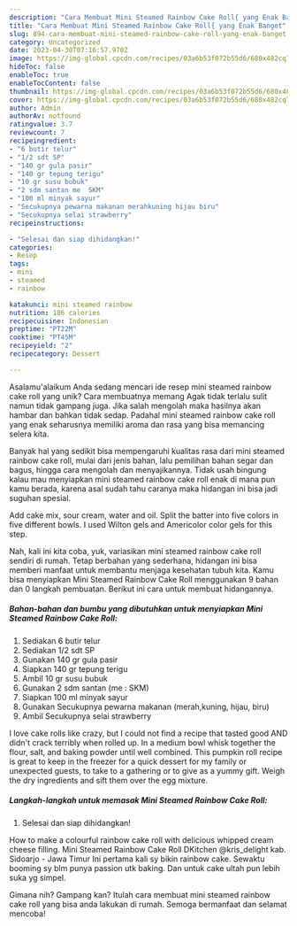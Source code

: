 ```yaml
---
description: "Cara Membuat Mini Steamed Rainbow Cake Roll{ yang Enak Banget"
title: "Cara Membuat Mini Steamed Rainbow Cake Roll{ yang Enak Banget"
slug: 894-cara-membuat-mini-steamed-rainbow-cake-roll-yang-enak-banget
category: Uncategorized
date: 2023-04-30T07:16:57.970Z
image: https://img-global.cpcdn.com/recipes/03a6b53f072b55d6/680x482cq70/mini-steamed-rainbow-cake-roll-foto-resep-utama.jpg
hideToc: false
enableToc: true
enableTocContent: false
thumbnail: https://img-global.cpcdn.com/recipes/03a6b53f072b55d6/680x482cq70/mini-steamed-rainbow-cake-roll-foto-resep-utama.jpg
cover: https://img-global.cpcdn.com/recipes/03a6b53f072b55d6/680x482cq70/mini-steamed-rainbow-cake-roll-foto-resep-utama.jpg
author: Admin
authorAv: notfound
ratingvalue: 3.7
reviewcount: 7
recipeingredient:
- "6 butir telur"
- "1/2 sdt SP"
- "140 gr gula pasir"
- "140 gr tepung terigu"
- "10 gr susu bubuk"
- "2 sdm santan me  SKM"
- "100 ml minyak sayur"
- "Secukupnya pewarna makanan merahkuning hijau biru"
- "Secukupnya selai strawberry"
recipeinstructions:

- "Selesai dan siap dihidangkan!"
categories:
- Resep
tags:
- mini
- steamed
- rainbow

katakunci: mini steamed rainbow 
nutrition: 186 calories
recipecuisine: Indonesian
preptime: "PT22M"
cooktime: "PT45M"
recipeyield: "2"
recipecategory: Dessert

---
```



Asalamu'alaikum Anda sedang mencari ide resep mini steamed rainbow cake roll yang unik? Cara membuatnya memang Agak tidak terlalu sulit namun tidak gampang juga. Jika salah mengolah maka hasilnya akan hambar dan bahkan tidak sedap. Padahal mini steamed rainbow cake roll yang enak seharusnya memiliki aroma dan rasa yang bisa memancing selera kita.


Banyak hal yang sedikit bisa mempengaruhi kualitas rasa dari mini steamed rainbow cake roll, mulai dari jenis bahan, lalu pemilihan bahan segar dan bagus, hingga cara mengolah dan menyajikannya. Tidak usah bingung kalau mau menyiapkan mini steamed rainbow cake roll enak di mana pun kamu berada, karena asal sudah tahu caranya maka hidangan ini bisa jadi suguhan spesial.

Add cake mix, sour cream, water and oil. Split the batter into five colors in five different bowls. I used Wilton gels and Americolor color gels for this step.


Nah, kali ini kita coba, yuk, variasikan mini steamed rainbow cake roll sendiri di rumah. Tetap berbahan yang sederhana, hidangan ini bisa memberi manfaat untuk membantu menjaga kesehatan tubuh kita. Kamu bisa menyiapkan Mini Steamed Rainbow Cake Roll menggunakan 9 bahan dan 0 langkah pembuatan. Berikut ini cara untuk membuat hidangannya.

<!--inarticleads1-->

##### Bahan-bahan dan bumbu yang dibutuhkan untuk menyiapkan Mini Steamed Rainbow Cake Roll:

1. Sediakan 6 butir telur
1. Sediakan 1/2 sdt SP
1. Gunakan 140 gr gula pasir
1. Siapkan 140 gr tepung terigu
1. Ambil 10 gr susu bubuk
1. Gunakan 2 sdm santan (me : SKM)
1. Siapkan 100 ml minyak sayur
1. Gunakan Secukupnya pewarna makanan (merah,kuning, hijau, biru)
1. Ambil Secukupnya selai strawberry


I love cake rolls like crazy, but I could not find a recipe that tasted good AND didn&#39;t crack terribly when rolled up. In a medium bowl whisk together the flour, salt, and baking powder until well combined. This pumpkin roll recipe is great to keep in the freezer for a quick dessert for my family or unexpected guests, to take to a gathering or to give as a yummy gift. Weigh the dry ingredients and sift them over the egg mixture. 

<!--inarticleads2-->

##### Langkah-langkah untuk memasak Mini Steamed Rainbow Cake Roll:


1. Selesai dan siap dihidangkan!

How to make a colourful rainbow cake roll with delicious whipped cream cheese filling. Mini Steamed Rainbow Cake Roll DKitchen @kris_delight kab. Sidoarjo - Jawa Timur Ini pertama kali sy bikin rainbow cake. Sewaktu booming sy blm punya passion utk baking. Dan untuk cake ultah pun lebih suka yg simpel. 

Gimana nih? Gampang kan? Itulah cara membuat mini steamed rainbow cake roll yang bisa anda lakukan di rumah. Semoga bermanfaat dan selamat mencoba!

